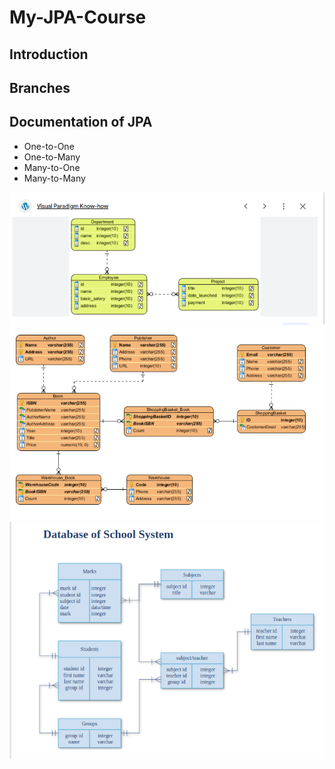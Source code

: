 # My-JPA-Course
## Introduction
## Branches
## Documentation of JPA
 * One-to-One
 * One-to-Many
 * Many-to-One
 * Many-to-Many

![img.png](img.png)
![img_1.png](img_1.png)
![img_2.png](img_2.png)
